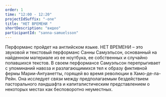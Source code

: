 ```yaml
---
order: 1
time: "12:00 - 12:20"
projectIdSuffix: "-one"
title: "НЕТ ВРЕМЕНИ "
shortDescription: "видео"
participantId: "sanna-samuelsson"
---
```


Перформанс пройдет на английском языке. НЕТ ВРЕМЕНИ – это звуковой и текстовый перформанс Санны Самуэльсон, основанный на найденном материале из ее ноутбука, ее собственных и случайно попавшихся текстов. В своем перформансе Самуэльсон перепрыгивает с упоминаний навоза и разлагающимихся тел к образу фиктивной фермы Марии-Антуанетты, горящей во время революции в Хамо-де-ла-Рейн. Она исследует связи между предполагаемым бездействием пасторального ландшафта и капиталистическим представлением о некоторых местах как бесповоротно неуместных. 

